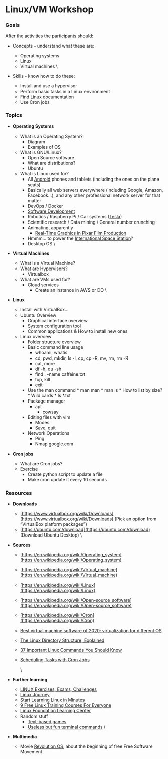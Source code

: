 # Linux/VM Workshop

### Goals

After the activities the participants should:
*   Concepts - understand what these are:
    *   Operating systems
    *   Linux
    *   Virtual machines \

*   Skills -  know how to do these:
    *   Install and use a hypervisor
    *   Perform basic tasks in a Linux environment
    *   Find Linux documentation
    *   Use Cron jobs


### Topics
*   **Operating Systems**
    *   What is an Operating System?
        *   Diagram
        *   Examples of OS
    *   What is GNU/Linux?
        *   Open Source software
        *   What are distributions?
        *   Ubuntu
    *   What is Linux used for?
        *   All [Android](https://en.wikipedia.org/wiki/Android_(operating_system)) phones and tablets (including the ones on the plane seats)
        *   Basically all web servers everywhere (including Google, Amazon, Facebook...), and any other professional network server for that matter
        *   DevOps / Docker
        *   [Software Development](https://snapcraft.io/search?category=development)
        *   Robotics / Raspberry Pi / Car systems ([Tesla](https://www.tesla.com/careers/job/software-engineerembeddedlinuxplatforms-45034))
        *   Scientific research / Data mining /  General number crunching
        *   Animating, apparently
            *   [Real-Time Graphics in Pixar Film Production](https://www.youtube.com/watch?v=x9ikzGQW0ys)
        *   Hmmm... to power the [International Space Station](https://training.linuxfoundation.org/solutions/corporate-solutions/success-stories/linux-foundation-training-prepares-the-international-space-station-for-linux-migration/)?
        *   Desktop OS \

*   **Virtual Machines**
    *   What is a Virtual Machine?
    *   What are Hypervisors?
        *   Virtualbox
    *   What are VMs used for?
        *   Cloud services
            *   Create an instance in AWS or DO \

*   **Linux**
    *   Install with VirtualBox...
    *   Ubuntu Overview
        *   Graphical interface overview
        *   System configuration tool
        *   Common applications & How to install new ones
    *   Linux overview
        *   Folder structure overview
        *   Basic command line usage
            *   whoami, whatis
            *   cd, pwd, mkdir, ls -l, cp, cp -R,  mv, rm, rm -R
            *   cat, more
            *   df -h, du -sh
            *   find . -name caffeine.txt
            *   top, kill
            *   exit
        *   Use the man command
                *   man man
                *   man ls
                    *   How to list by size?
                *   Wild cards
                    *   ls *.txt
        *   Package manager
            *   apt
                *   cowsay
        *   Editing files with vim
            *   Modes
            *   Save, quit
        *   Network Operations
            *   Ping
            *   Nmap google.com
*   **Cron jobs**
    *   What are Cron jobs?
    *   Exercise
        *   Create python script to update a file
        *   Make cron update it every 10 seconds


### Resources
*   **Downloads**
    *   [https://www.virtualbox.org/wiki/Downloads](https://www.virtualbox.org/wiki/Downloads) (Pick an option from “VirtualBox platform packages”)
    *   [https://ubuntu.com/download](https://ubuntu.com/download) (Download Ubuntu Desktop) \

*   **Sources**
    *   [https://en.wikipedia.org/wiki/Operating_system](https://en.wikipedia.org/wiki/Operating_system)
    *   [https://en.wikipedia.org/wiki/Virtual_machine](https://en.wikipedia.org/wiki/Virtual_machine)
    *   [https://en.wikipedia.org/wiki/Linux](https://en.wikipedia.org/wiki/Linux)
    *   [https://en.wikipedia.org/wiki/Open-source_software](https://en.wikipedia.org/wiki/Open-source_software)
    *   [https://en.wikipedia.org/wiki/Cron](https://en.wikipedia.org/wiki/Cron)
    *   [Best virtual machine software of 2020: virtualization for different OS](https://www.techradar.com/best/best-virtual-machine-software)
    *   [The Linux Directory Structure, Explained](https://www.howtogeek.com/117435/htg-explains-the-linux-directory-structure-explained/)
    *   [37 Important Linux Commands You Should Know](https://www.howtogeek.com/412055/37-important-linux-commands-you-should-know/)
    *   [Scheduling Tasks with Cron Jobs](https://code.tutsplus.com/tutorials/scheduling-tasks-with-cron-jobs--net-8800)

         \


*   **Further learning**
    *   [LINUX Exercises, Exams, Challenges](https://practity.com/lynux/)
    *   [Linux Journey](https://linuxjourney.com/)
    *   [Start Learning Linux in Minutes](https://www.tecmint.com/free-online-linux-learning-guide-for-beginners/)
    *   [9 Free Linux Training Courses For Everyone](https://itsfoss.com/free-linux-training-courses/)
    *   [Linux Foundation Learning Center](https://training.linuxfoundation.org/resources/free-courses/introduction-to-linux/)
    *   Random stuff
        *   [Text-based games](https://www.tecmint.com/best-linux-terminal-console-games/)
        *   [Useless but fun terminal commands](https://www.tecmint.com/20-funny-commands-of-linux-or-linux-is-fun-in-terminal/) \

*   **Multimedia**
    *   Movie [Revolution OS](https://www.youtube.com/watch?v=PcdnamUOeaA), about the beginning of free Free Software Movement
